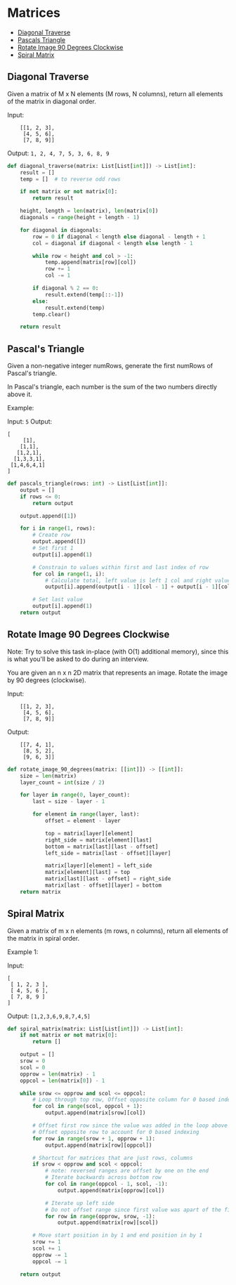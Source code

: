 # Matrices

* [Diagonal Traverse](#diagonal-traverse)
* [Pascals Triangle](#pascal's-triangle)
* [Rotate Image 90 Degrees Clockwise](#rotate-image-90-degrees-clockwise)
* [Spiral Matrix](#spiral-matrix)

## Diagonal Traverse

Given a matrix of M x N elements (M rows, N columns), return all elements of the matrix in diagonal order.

Input:
```
    [[1, 2, 3],
     [4, 5, 6],
     [7, 8, 9]]
```
Output: `1, 2, 4, 7, 5, 3, 6, 8, 9`

```python
def diagonal_traverse(matrix: List[List[int]]) -> List[int]:
    result = []
    temp = []  # to reverse odd rows

    if not matrix or not matrix[0]:
        return result

    height, length = len(matrix), len(matrix[0])
    diagonals = range(height + length - 1)

    for diagonal in diagonals:
        row = 0 if diagonal < length else diagonal - length + 1
        col = diagonal if diagonal < length else length - 1

        while row < height and col > -1:
            temp.append(matrix[row][col])
            row += 1
            col -= 1

        if diagonal % 2 == 0:
            result.extend(temp[::-1])
        else:
            result.extend(temp)
        temp.clear()

    return result
```

## Pascal's Triangle

Given a non-negative integer numRows, generate the first numRows of Pascal's triangle.

In Pascal's triangle, each number is the sum of the two numbers directly above it.

Example:

Input: `5`
Output:
```
[
     [1],
    [1,1],
   [1,2,1],
  [1,3,3,1],
 [1,4,6,4,1]
]
```

```python
def pascals_triangle(rows: int) -> List[List[int]]:
    output = []
    if rows <= 0:
        return output

    output.append([1])

    for i in range(1, rows):
        # Create row
        output.append([])
        # Set first 1
        output[i].append(1)

        # Constrain to values within first and last index of row
        for col in range(1, i):
            # Calculate total, left value is left 1 col and right value is the same col
            output[i].append(output[i - 1][col - 1] + output[i - 1][col])

        # Set last value
        output[i].append(1)
    return output
```

## Rotate Image 90 Degrees Clockwise

Note: Try to solve this task in-place (with O(1) additional memory), since this is what you'll be asked to do during
an interview.

You are given an n x n 2D matrix that represents an image. Rotate the image by 90 degrees (clockwise).

Input:
```
    [[1, 2, 3],
     [4, 5, 6],
     [7, 8, 9]]
```

Output:
```
    [[7, 4, 1],
     [8, 5, 2],
     [9, 6, 3]]
```     

```python
def rotate_image_90_degrees(matrix: [[int]]) -> [[int]]:
    size = len(matrix)
    layer_count = int(size / 2)

    for layer in range(0, layer_count):
        last = size - layer - 1

        for element in range(layer, last):
            offset = element - layer

            top = matrix[layer][element]
            right_side = matrix[element][last]
            bottom = matrix[last][last - offset]
            left_side = matrix[last - offset][layer]

            matrix[layer][element] = left_side
            matrix[element][last] = top
            matrix[last][last - offset] = right_side
            matrix[last - offset][layer] = bottom
    return matrix
```

## Spiral Matrix

Given a matrix of m x n elements (m rows, n columns), return all elements of the matrix in spiral order.

Example 1:

Input:
```
[
 [ 1, 2, 3 ],
 [ 4, 5, 6 ],
 [ 7, 8, 9 ]
]
```
Output: `[1,2,3,6,9,8,7,4,5]`

```python
def spiral_matrix(matrix: List[List[int]]) -> List[int]:
    if not matrix or not matrix[0]:
        return []

    output = []
    srow = 0
    scol = 0
    opprow = len(matrix) - 1
    oppcol = len(matrix[0]) - 1

    while srow <= opprow and scol <= oppcol:
        # Loop through top row, Offset opposite column for 0 based indexing
        for col in range(scol, oppcol + 1):
            output.append(matrix[srow][col])

        # Offset first row since the value was added in the loop above
        # Offset opposite row to account for 0 based indexing
        for row in range(srow + 1, opprow + 1):
            output.append(matrix[row][oppcol])

        # Shortcut for matrices that are just rows, columns
        if srow < opprow and scol < oppcol:
            # note: reversed ranges are offset by one on the end
            # Iterate backwards across bottom row
            for col in range(oppcol - 1, scol, -1):
                output.append(matrix[opprow][col])

            # Iterate up left side
            # Do not offset range since first value was apart of the first row
            for row in range(opprow, srow, -1):
                output.append(matrix[row][scol])

        # Move start position in by 1 and end position in by 1
        srow += 1
        scol += 1
        opprow -= 1
        oppcol -= 1

    return output
```
